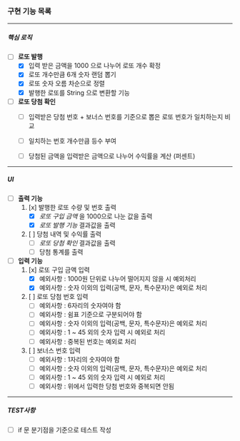 ### 구현 기능 목록

--------
##### 핵심 로직 
- [ ] **로또 발행**
    - [x] 입력 받은 금액을 1000 으로 나누어 로또 개수 확정
    - [x] 로또 개수만큼 6개 숫자 랜덤 뽑기
    - [x] 로또 숫자 오름 차순으로 정렬
    - [x] 발행한 로또를 String 으로 변환할 기능

- [ ] **로또 당첨 확인**
    - [ ] 입력받은 당첨 번호 + 보너스 번호를 기준으로 뽑은 로또 번호가 일치하는지 비교
    - [ ] 일치하는 번호 개수만큼 등수 부여
    - [ ] 당첨된 금액을 입력받은 금액으로 나누어 수익률을 계산 (퍼센트)



--------
##### UI 
- [ ] **출력 기능**
    1. [x] 발행한 로또 수량 및 번호 출력
        - [x] *로또 구입 금액* 을 1000으로 나눈 값을 출력
        - [x] *로또 발행 기능* 결과값을 출력

    2. [ ] 당첨 내역 및 수익률 출력
        - [ ] *로또 당첨 확인* 결과값을 출력
        - [ ] 당첨 통계를 출력

- [ ] **입력 기능**
    1. [x] 로또 구입 금액 입력
        - [x] 예외사항 : 1000원 단위로 나누어 떨어지지 않을 시 예외처리
        - [x] 예외사항 : 숫자 이외의 입력(공백, 문자, 특수문자)은 예외로 처리
        
    2. [ ] 로또 당첨 번호 입력
        - [ ] 예외사항 : 6자리의 숫자여야 함
        - [ ] 예외사항 : 쉼표 기준으로 구분되어야 함
        - [ ] 예외사항 : 숫자 이외의 입력(공백, 문자, 특수문자)은 예외로 처리
        - [ ] 예외사항 : 1 ~ 45 외의 숫자 입력 시 예외로 처리
        - [ ] 예외사항 : 중복된 번호는 예외로 처리

    3. [ ] 보너스 번호 입력 
        - [ ] 예외사항 : 1자리의 숫자여야 함
        - [ ] 예외사항 : 숫자 이외의 입력(공백, 문자, 특수문자)은 예외로 처리
        - [ ] 예외사항 : 1 ~ 45 외의 숫자 입력 시 예외로 처리
        - [ ] 예외사항 : 위에서 입력한 당첨 번호와 중복되면 안됨

--------
##### TEST사항

- [ ] if 문 분기점을 기준으로 테스트 작성

